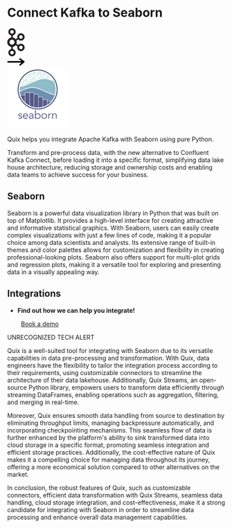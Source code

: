 # Connect Kafka to Seaborn

<div class="connect-images cards blog-grid-card" markdown>
<div>
<img src="../images/kafka_logo.png" width="40px" />
</div>
<div>
<img src="../images/arrow.svg" width="40px" />
</div>
<div>
<img src="./images/seaborn_1.jpg" />
</div>
</div>

Quix helps you integrate Apache Kafka with Seaborn using pure Python.

Transform and pre-process data, with the new alternative to Confluent Kafka Connect, before loading it into a specific format, simplifying data lake house architecture, reducing storage and ownership costs and enabling data teams to achieve success for your business.

## Seaborn

Seaborn is a powerful data visualization library in Python that was built on top of Matplotlib. It provides a high-level interface for creating attractive and informative statistical graphics. With Seaborn, users can easily create complex visualizations with just a few lines of code, making it a popular choice among data scientists and analysts. Its extensive range of built-in themes and color palettes allows for customization and flexibility in creating professional-looking plots. Seaborn also offers support for multi-plot grids and regression plots, making it a versatile tool for exploring and presenting data in a visually appealing way.

## Integrations

<div class="grid cards" markdown>

- __Find out how we can help you integrate!__

    <a class="md-button md-button--primary" href="https://quix.io/book-a-demo" target="_blank" style="margin:.5rem;">Book a demo</a>

</div>


UNRECOGNIZED TECH ALERT

Quix is a well-suited tool for integrating with Seaborn due to its versatile capabilities in data pre-processing and transformation. With Quix, data engineers have the flexibility to tailor the integration process according to their requirements, using customizable connectors to streamline the architecture of their data lakehouse. Additionally, Quix Streams, an open-source Python library, empowers users to transform data efficiently through streaming DataFrames, enabling operations such as aggregation, filtering, and merging in real-time.

Moreover, Quix ensures smooth data handling from source to destination by eliminating throughput limits, managing backpressure automatically, and incorporating checkpointing mechanisms. This seamless flow of data is further enhanced by the platform's ability to sink transformed data into cloud storage in a specific format, promoting seamless integration and efficient storage practices. Additionally, the cost-effective nature of Quix makes it a compelling choice for managing data throughout its journey, offering a more economical solution compared to other alternatives on the market.

In conclusion, the robust features of Quix, such as customizable connectors, efficient data transformation with Quix Streams, seamless data handling, cloud storage integration, and cost-effectiveness, make it a strong candidate for integrating with Seaborn in order to streamline data processing and enhance overall data management capabilities.

